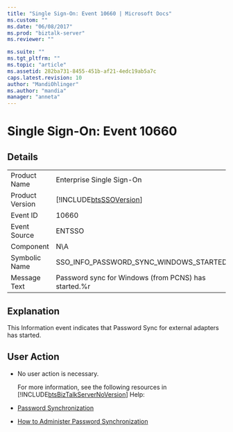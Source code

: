 ```yaml
---
title: "Single Sign-On: Event 10660 | Microsoft Docs"
ms.custom: ""
ms.date: "06/08/2017"
ms.prod: "biztalk-server"
ms.reviewer: ""

ms.suite: ""
ms.tgt_pltfrm: ""
ms.topic: "article"
ms.assetid: 282ba731-8455-451b-af21-4edc19ab5a7c
caps.latest.revision: 10
author: "MandiOhlinger"
ms.author: "mandia"
manager: "anneta"
---
```

# Single Sign-On: Event 10660
## Details  

|                 |                                                            |
|-----------------|------------------------------------------------------------|
|  Product Name   |                 Enterprise Single Sign-On                  |
| Product Version | [!INCLUDE[btsSSOVersion](../includes/btsssoversion-md.md)] |
|    Event ID     |                           10660                            |
|  Event Source   |                           ENTSSO                           |
|    Component    |                            N\A                             |
|  Symbolic Name  |           SSO_INFO_PASSWORD_SYNC_WINDOWS_STARTED           |
|  Message Text   |    Password sync for Windows (from PCNS) has started.%r    |

## Explanation  
 This Information event indicates that Password Sync for external adapters has started.  

## User Action  

- No user action is necessary.  

  For more information, see the following resources in [!INCLUDE[btsBizTalkServerNoVersion](../includes/btsbiztalkservernoversion-md.md)] Help:  

- [Password Synchronization](../core/password-synchronization2.md)  

- [How to Administer Password Synchronization](../core/how-to-administer-password-synchronization.md)
